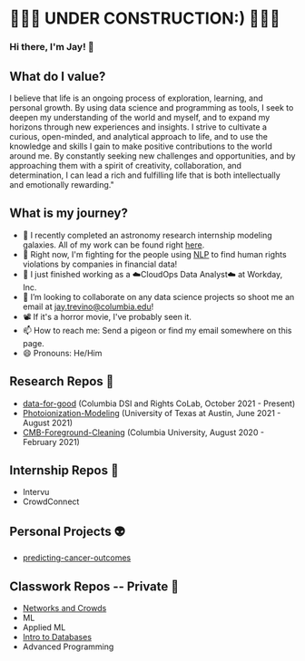 # 🚧🚧🚧 UNDER CONSTRUCTION:) 🚧🚧🚧
### Hi there, I'm Jay! 👋
## What do I value?
I believe that life is an ongoing process of exploration, learning, and personal growth. By using data science and programming as tools, I seek to deepen my understanding of the world and myself, and to expand my horizons through new experiences and insights. I strive to cultivate a curious, open-minded, and analytical approach to life, and to use the knowledge and skills I gain to make positive contributions to the world around me. By constantly seeking new challenges and opportunities, and by approaching them with a spirit of creativity, collaboration, and determination, I can lead a rich and fulfilling life that is both intellectually and emotionally rewarding."

## What is my journey?
- 🔭 I recently completed an astronomy research internship modeling galaxies. All of my work can be found right [here](https://github.com/jat2211/Photoionization-Modeling).
- 💸 Right now, I'm fighting for the people using [NLP](https://github.com/jat2211/data-for-good) to find human rights violations by companies in financial data!
- 📝 I just finished working as a ☁️CloudOps Data Analyst☁️ at Workday, Inc.
- 👯 I’m looking to collaborate on any data science projects so shoot me an email at jay.trevino@columbia.edu!
- 📽️ If it's a horror movie, I've probably seen it.
- 📫 How to reach me: Send a pigeon or find my email somewhere on this page.
- 😄 Pronouns: He/Him

## Research Repos 🥖
- [data-for-good](https://github.com/jat2211/data-for-good) (Columbia DSI and Rights CoLab, October 2021 - Present)
- [Photoionization-Modeling](https://github.com/jat2211/Photoionization-Modeling) (University of Texas at Austin, June 2021 - August 2021)
- [CMB-Foreground-Cleaning](https://github.com/jat2211/CMB-Foreground-Cleaning) (Columbia University, August 2020 - February 2021)

## Internship Repos 🥞
- Intervu
- CrowdConnect

## Personal Projects 👽
- [predicting-cancer-outcomes](https://github.com/jat2211/predicting-cancer-outcomes)

## Classwork Repos -- Private 🍕
- [Networks and Crowds](https://github.com/jat2211/networks-and-crowds)
- ML
- Applied ML
- [Intro to Databases](https://github.com/jat2211/Building-University-Database)
- Advanced Programming


